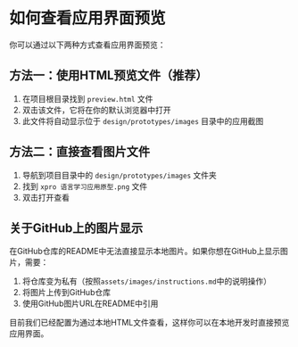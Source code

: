 # 如何查看应用界面预览

你可以通过以下两种方式查看应用界面预览：

## 方法一：使用HTML预览文件（推荐）

1. 在项目根目录找到 `preview.html` 文件
2. 双击该文件，它将在你的默认浏览器中打开
3. 此文件将自动显示位于 `design/prototypes/images` 目录中的应用截图

## 方法二：直接查看图片文件

1. 导航到项目目录中的 `design/prototypes/images` 文件夹
2. 找到 `xpro 语言学习应用原型.png` 文件
3. 双击打开查看

## 关于GitHub上的图片显示

在GitHub仓库的README中无法直接显示本地图片。如果你想在GitHub上显示图片，需要：

1. 将仓库变为私有（按照`assets/images/instructions.md`中的说明操作）
2. 将图片上传到GitHub仓库
3. 使用GitHub图片URL在README中引用

目前我们已经配置为通过本地HTML文件查看，这样你可以在本地开发时直接预览应用界面。 